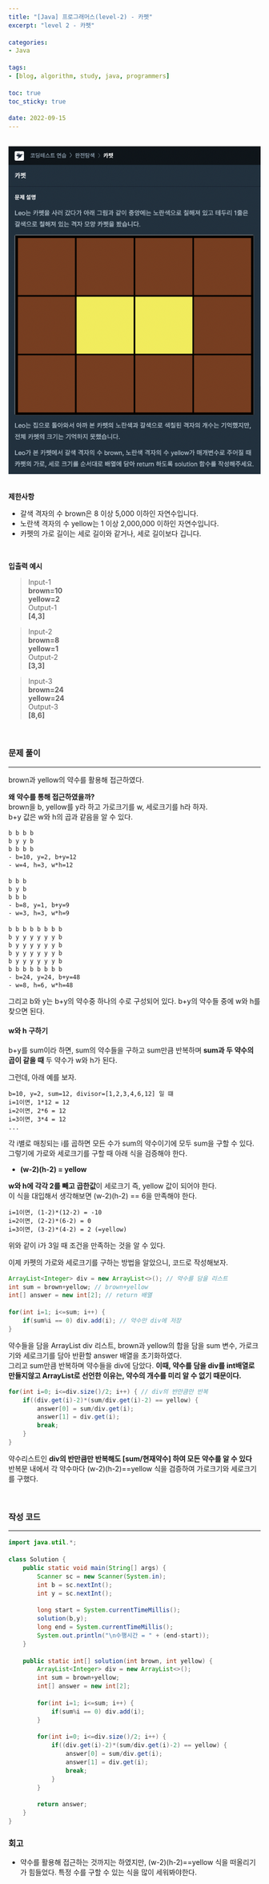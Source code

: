 ```yaml
--- 
title: "[Java] 프로그래머스(level-2) - 카펫" 
excerpt: "level 2 - 카펫" 

categories: 
- Java

tags: 
- [blog, algorithm, study, java, programmers]

toc: true
toc_sticky: true

date: 2022-09-15
--- 
```


<br>
<center><img src="/assets/images/programmers/20220915_01.png" width="700"></center>
<br>

**제한사항**
- 갈색 격자의 수 brown은 8 이상 5,000 이하인 자연수입니다.
- 노란색 격자의 수 yellow는 1 이상 2,000,000 이하인 자연수입니다.
- 카펫의 가로 길이는 세로 길이와 같거나, 세로 길이보다 깁니다.

<br>

**입출력 예시**
> Input-1 <br>
**brown=10** <br>
**yellow=2** <br>
> Output-1 <br>
**[4,3]**

> Input-2 <br>
**brown=8** <br>
**yellow=1** <br>
> Output-2 <br>
**[3,3]**

> Input-3 <br>
**brown=24** <br>
**yellow=24** <br>
> Output-3 <br>
**[8,6]**

<br>

### 문제 풀이
---
brown과 yellow의 약수를 활용해 접근하였다. <br>

**왜 약수를 통해 접근하였을까?** <br>
brown을 b, yellow를 y라 하고 가로크기를 w, 세로크기를 h라 하자.<br>
b+y 값은 w와 h의 곱과 같음을 알 수 있다.

```
b b b b 
b y y b
b b b b
- b=10, y=2, b+y=12
- w=4, h=3, w*h=12

b b b
b y b
b b b
- b=8, y=1, b+y=9
- w=3, h=3, w*h=9

b b b b b b b b
b y y y y y y b
b y y y y y y b
b y y y y y y b
b y y y y y y b
b b b b b b b b
- b=24, y=24, b+y=48
- w=8, h=6, w*h=48
```
그리고 b와 y는 b+y의 약수중 하나의 수로 구성되어 있다. b+y의 약수들 중에 w와 h를 찾으면 된다.

#### w와 h 구하기
b+y를 sum이라 하면, sum의 약수들을 구하고 sum만큼 반복하며 **sum과 두 약수의 곱이 같을 때** 두 약수가 w와 h가 된다. <br>

그런데, 아래 예를 보자.
```
b=10, y=2, sum=12, divisor=[1,2,3,4,6,12] 일 떄
i=1이면, 1*12 = 12
i=2이면, 2*6 = 12
i=3이면, 3*4 = 12
...
```

각 i별로 매칭되는 i를 곱하면 모든 수가 sum의 약수이기에 모두 sum을 구할 수 있다. <br>
그렇기에 가로와 세로크기를 구할 때 아래 식을 검증해야 한다.
- **(w-2)(h-2) = yellow**

**w와 h에 각각 2를 빼고 곱한값**이 세로크기 즉, yellow 값이 되어야 한다. <br>
이 식을 대입해서 생각해보면 (w-2)(h-2) == 6을 만족해야 한다.
```
i=1이면, (1-2)*(12-2) = -10
i=2이면, (2-2)*(6-2) = 0
i=3이면, (3-2)*(4-2) = 2 (=yellow)
```
위와 같이 i가 3일 때 조건을 만족하는 것을 알 수 있다. 

이제 카펫의 가로와 세로크기를 구하는 방법을 알았으니, 코드로 작성해보자.

```java
ArrayList<Integer> div = new ArrayList<>(); // 약수를 담을 리스트
int sum = brown+yellow; // brown+yellow
int[] answer = new int[2]; // return 배열

for(int i=1; i<=sum; i++) {
    if(sum%i == 0) div.add(i); // 약수만 div에 저장
}
```
약수들을 담을 ArrayList div 리스트, brown과 yellow의 합을 담을 sum 변수, 가로크기와 세로크기를 담아 반환할 answer 배열을 초기화하였다. <br>
그리고 sum만큼 반복하며 약수들을 div에 담았다. **이때, 약수를 담을 div를 int배열로 만들지않고 ArrayList로 선언한 이유는, 약수의 개수를 미리 알 수 없기 때문이다.**

```java
for(int i=0; i<=div.size()/2; i++) { // div의 반만큼만 반복
    if((div.get(i)-2)*(sum/div.get(i)-2) == yellow) {
        answer[0] = sum/div.get(i);
        answer[1] = div.get(i);
        break;
    }
}
```
약수리스트인 **div의 반만큼만 반복해도 [sum/현재약수] 하여 모든 약수를 알 수 있다** <br>
반복문 내에서 각 약수마다 (w-2)(h-2)==yellow 식을 검증하여 가로크기와 세로크기를 구했다.

<br>

### 작성 코드
---
```java
import java.util.*;

class Solution {
    public static void main(String[] args) {
        Scanner sc = new Scanner(System.in);
        int b = sc.nextInt();
        int y = sc.nextInt();
        
        long start = System.currentTimeMillis();
        solution(b,y);
        long end = System.currentTimeMillis();
        System.out.println("\n수행시간 = " + (end-start));
    }

    public static int[] solution(int brown, int yellow) {
        ArrayList<Integer> div = new ArrayList<>();
        int sum = brown+yellow;
        int[] answer = new int[2];

        for(int i=1; i<=sum; i++) {
            if(sum%i == 0) div.add(i);
        }

        for(int i=0; i<=div.size()/2; i++) {
            if((div.get(i)-2)*(sum/div.get(i)-2) == yellow) {
                answer[0] = sum/div.get(i);
                answer[1] = div.get(i);
                break;
            }
        }
        
        return answer;
    }
}
```

### 회고
- 약수를 활용해 접근하는 것까지는 하였지만, (w-2)(h-2)==yellow 식을 떠올리기가 힘들었다. 특정 수를 구할 수 있는 식을 많이 세워봐야한다.